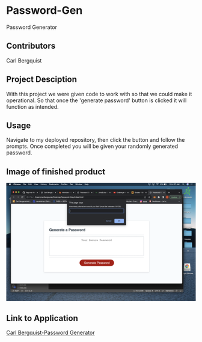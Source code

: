 # Password-Gen

Password Generator

## Contributors

Carl Bergquist

## Project Desciption

With this project we were given code to work with so that we could make it operational. So that once the 'generate password' button is clicked it will function as intended.

## Usage

Navigate to my deployed repository, then click the button and follow the prompts. Once completed you will be given your randomly generated password.

## Image of finished product

![Final screenshot of completed assignment](./Final.png)


## Link to Application

[Carl Bergquist-Password Generator](https://carlbergquist.github.io/code-refactor/)